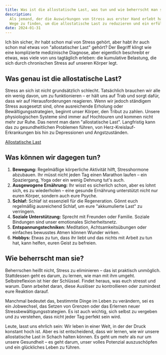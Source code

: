 ```yaml
---
title: Was ist die allostatische Last, was tun und wie beherrscht man sie?
description:
  Als jemand, der die Auswirkungen von Stress aus erster Hand erlebt hat, setze ich mich leidenschaftlich dafür ein,
  Wege zu finden, um die allostatische Last zu reduzieren und ein erfülltes Leben zu führen.
date: 2024-01-31
---
```


Ich bin sicher, ihr habt schon mal von Stress gehört, aber habt ihr auch schon mal etwas von "allostatischer Last"
gehört? Der Begriff klingt wie eine komplizierte medizinische Diagnose, aber eigentlich beschreibt er etwas, was viele
von uns tagtäglich erleben: die kumulative Belastung, die sich durch chronischen Stress auf unseren Körper legt.

## Was genau ist die allostatische Last?

Stress an sich ist nicht grundsätzlich schlecht. Tatsächlich brauchen wir alle ein wenig davon, um zu funktionieren – er
hält uns auf Trab und sorgt dafür, dass wir auf Herausforderungen reagieren. Wenn wir jedoch ständigem Stress ausgesetzt
sind, ohne ausreichende Erholung oder Bewältigungsstrategien, beginnt unser Körper, den Tribut zu zahlen. Unsere
physiologischen Systeme sind immer auf Hochtouren und kommen nicht mehr zur Ruhe. Das nennt man dann "allostatische
Last". Langfristig kann das zu gesundheitlichen Problemen führen, von Herz-Kreislauf-Erkrankungen bis hin zu
Depressionen und Angstzuständen.

[Allostatische Last](https://de.wikipedia.org/wiki/Allostatische_Last)

## Was können wir dagegen tun?

1. **Bewegung:** Regelmäßige körperliche Aktivität hilft, Stresshormone abzubauen. Ihr müsst nicht jeden Tag einen
   Marathon laufen – ein Spaziergang, Yoga oder ein wenig Dehnung tut's auch.
2. **Ausgewogene Ernährung:** Ihr wisst es sicherlich schon, aber es lohnt sich, es zu wiederholen – eine gesunde
   Ernährung unterstützt nicht nur euren Körper, sondern auch eure Psyche.
3. **Schlaf:** Schlaf ist essenziell für die Regeneration. Gönnt euch regelmäßig ausreichend Schlaf, um eure
   "akkumulierte Last" zu verringern.
4. **Soziale Unterstützung:** Sprecht mit Freunden oder Familie. Soziale Bindungen sind unser emotionales
   Sicherheitsnetz.
5. **Entspannungstechniken:** Meditation, Achtsamkeitsübungen oder einfaches bewusstes Atmen können Wunder wirken.
6. **Hobbys:** Etwas zu tun, dass ihr liebt und das nichts mit Arbeit zu tun hat, kann helfen, euren Geist zu befreien.

## Wie beherrscht man sie?

Beherrschen heißt nicht, Stress zu eliminieren – das ist praktisch unmöglich. Stattdessen geht es darum, zu lernen, wie
man mit ihm umgeht. Selbstreflexion ist hier der Schlüssel. Findet heraus, was euch stresst und warum. Dann arbeitet
daran, diese Auslöser zu kontrollieren oder zumindest eure Reaktion darauf.

Manchmal bedeutet das, bestimmte Dinge im Leben zu verändern, sei es ein Jobwechsel, das Setzen von Grenzen oder das
Erlernen neuer Stressbewältigungsstrategien. Es ist auch wichtig, sich selbst zu vergeben und zu verstehen, dass nicht
jeder Tag perfekt sein wird.

Leute, lasst uns ehrlich sein: Wir leben in einer Welt, in der der Druck konstant hoch ist. Aber es ist entscheidend,
dass wir lernen, wie wir unsere allostatische Last in Schach halten können. Es geht um mehr als nur um unsere Gesundheit
– es geht darum, unser volles Potenzial auszuschöpfen und ein glückliches Leben zu führen.
